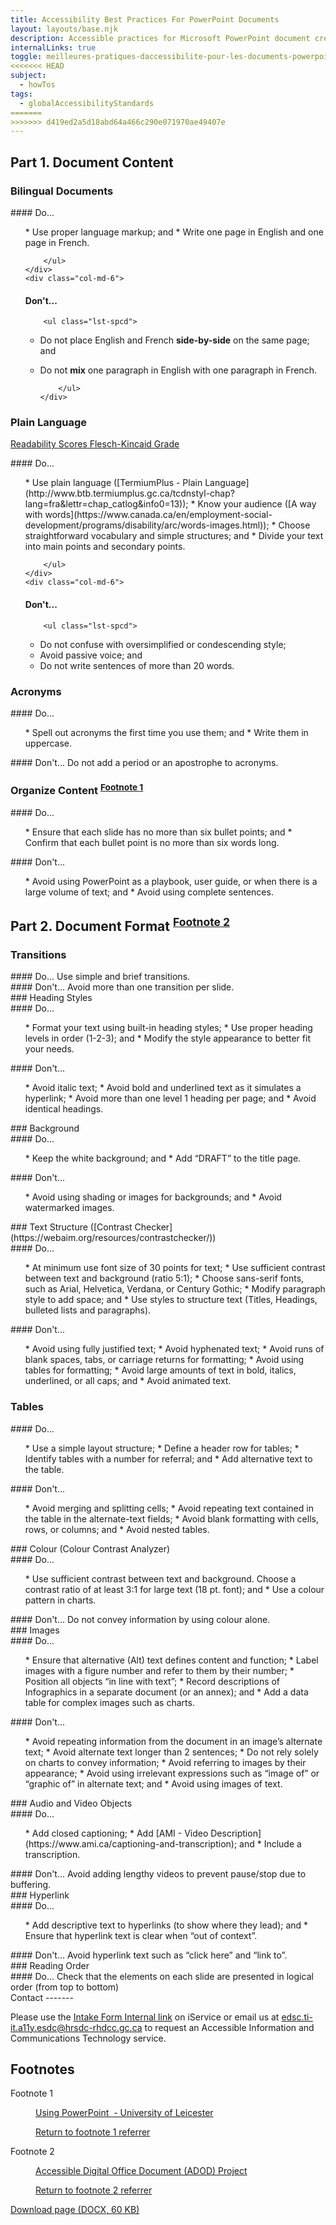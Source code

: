 ```yaml
---
title: Accessibility Best Practices For PowerPoint Documents
layout: layouts/base.njk
description: Accessible practices for Microsoft PowerPoint document creation.
internalLinks: true
toggle: meilleures-pratiques-daccessibilite-pour-les-documents-powerpoint
<<<<<<< HEAD
subject:
  - howTos
tags:
  - globalAccessibilityStandards
=======
>>>>>>> d419ed2a5d18abd64a466c290e071970ae49407e
---
```


## Part 1. Document Content

### Bilingual Documents

<div class="row">
    <div class="col-md-6">
#### Do...
        <ul class="lst-spcd">
*   Use proper language markup; and
*   Write one page in English and one page in French.

        </ul>
    </div>
    <div class="col-md-6">

#### Don't...

        <ul class="lst-spcd">

- Do not place English and French **side-by-side** on the same page; and
- Do not **mix** one paragraph in English with one paragraph in French.

          </ul>
      </div>

  </div>

### Plain Language

[Readability Scores Flesch-Kincaid Grade](https://support.office.com/en-us/article/test-your-document-s-readability-85b4969e-e80a-4777-8dd3-f7fc3c8b3fd2)

<div class="row">
    <div class="col-md-6">
#### Do...
        <ul class="lst-spcd">
*   Use plain language ([TermiumPlus - Plain Language](http://www.btb.termiumplus.gc.ca/tcdnstyl-chap?lang=fra&lettr=chap_catlog&info0=13));
*   Know your audience ([A way with words](https://www.canada.ca/en/employment-social-development/programs/disability/arc/words-images.html));
*   Choose straightforward vocabulary and simple structures; and
*   Divide your text into main points and secondary points.

        </ul>
    </div>
    <div class="col-md-6">

#### Don't...

        <ul class="lst-spcd">

- Do not confuse with oversimplified or condescending style;
- Avoid passive voice; and
- Do not write sentences of more than 20 words.
</ul>
</div>
</div>

### Acronyms

<div class="row">
    <div class="col-md-6">
#### Do...
        <ul class="lst-spcd">
*   Spell out acronyms the first time you use them; and
*   Write them in uppercase.
        </ul>
    </div>
    <div class="col-md-6">
#### Don't...
Do not add a period or an apostrophe to acronyms.
    </div>
</div>
<h3>Organize Content <sup id="fn1-rf"><a
    class="fn-lnk" href="#fn1"><span class="wb-inv">Footnote </span>1</a></sup></h3>
<div class="row">
    <div class="col-md-6">
#### Do...
        <ul class="lst-spcd">
*   Ensure that each slide has no more than six bullet points; and
*   Confirm that each bullet point is no more than six words long.
        </ul>
    </div>
    <div class="col-md-6">
#### Don't...
        <ul class="lst-spcd">
*   Avoid using PowerPoint as a playbook, user guide, or when there is a large volume of text; and
*   Avoid using complete sentences.
        </ul>
    </div>
</div>
<h2>Part 2. Document Format <sup id="fn2-rf"><a
    class="fn-lnk" href="#fn2"><span class="wb-inv">Footnote </span>2</a></sup></h2>
<h3>Transitions</h3>
<div class="row">
    <div class="col-md-6">
#### Do...
Use simple and brief transitions.
    </div>
    <div class="col-md-6">
#### Don't...
Avoid more than one transition per slide.
    </div>
</div>
### Heading Styles
<div class="row">
    <div class="col-md-6">
#### Do...
        <ul class="lst-spcd">
*   Format your text using built-in heading styles;
*   Use proper heading levels in order (1-2-3); and
*   Modify the style appearance to better fit your needs.
        </ul>
    </div>
    <div class="col-md-6">
#### Don't...
        <ul class="lst-spcd">
*   Avoid italic text;
*   Avoid bold and underlined text as it simulates a hyperlink;
*   Avoid more than one level 1 heading per page; and
*   Avoid identical headings.
        </ul>
    </div>
</div>
### Background
<div class="row">
    <div class="col-md-6">
#### Do...
        <ul class="lst-spcd">
*   Keep the white background; and
*   Add “DRAFT” to the title page.
        </ul>
    </div>
    <div class="col-md-6">
#### Don't...
        <ul class="lst-spcd">
*   Avoid using shading or images for backgrounds; and
*   Avoid watermarked images.
        </ul>
    </div>
</div>
### Text Structure ([Contrast Checker](https://webaim.org/resources/contrastchecker/))
<div class="row">
    <div class="col-md-6">
#### Do...
        <ul class="lst-spcd">
*   At minimum use font size of 30 points for text;
*   Use sufficient contrast between text and background (ratio 5:1);
*   Choose sans-serif fonts, such as Arial, Helvetica, Verdana, or Century Gothic;
*   Modify paragraph style to add space; and
*   Use styles to structure text (Titles, Headings, bulleted lists and paragraphs).
        </ul>
    </div>
    <div class="col-md-6">
#### Don't...
        <ul class="lst-spcd">
*   Avoid using fully justified text;
*   Avoid hyphenated text;
*   Avoid runs of blank spaces, tabs, or carriage returns for formatting;
*   Avoid using tables for formatting;
*   Avoid large amounts of text in bold, italics, underlined, or all caps; and
*   Avoid animated text.
        </ul>
    </div>
</div>
<h3>Tables</h3>
<div class="row">
    <div class="col-md-6">
#### Do...
        <ul class="lst-spcd">
*   Use a simple layout structure;
*   Define a header row for tables;
*   Identify tables with a number for referral; and
*   Add alternative text to the table.
        </ul>
    </div>
    <div class="col-md-6">
#### Don't...
        <ul class="lst-spcd">
*   Avoid merging and splitting cells;
*   Avoid repeating text contained in the table in the alternate-text fields;
*   Avoid blank formatting with cells, rows, or columns; and
*   Avoid nested tables.
        </ul>
    </div>
</div>
### Colour (Colour Contrast Analyzer)
<div class="row">
    <div class="col-md-6">
#### Do...
        <ul class="lst-spcd">
*   Use sufficient contrast between text and background. Choose a contrast ratio of at least 3:1 for large text (18 pt. font); and
*   Use a colour pattern in charts.
        </ul>
    </div>
    <div class="col-md-6">
#### Don't...
Do not convey information by using colour alone.
    </div>
</div>
### Images
<div class="row">
    <div class="col-md-6">
#### Do...
        <ul class="lst-spcd">
*   Ensure that alternative (Alt) text defines content and function;
*   Label images with a figure number and refer to them by their number;
*   Position all objects “in line with text”;
*   Record descriptions of Infographics in a separate document (or an annex); and
*   Add a data table for complex images such as charts.
        </ul>
    </div>
    <div class="col-md-6">
#### Don't...
        <ul class="lst-spcd">
*   Avoid repeating information from the document in an image’s alternate text;
*   Avoid alternate text longer than 2 sentences;
*   Do not rely solely on charts to convey information;
*   Avoid referring to images by their appearance;
*   Avoid using irrelevant expressions such as “image of” or “graphic of” in alternate text; and
*   Avoid using images of text.
        </ul>
    </div>
</div>
### Audio and Video Objects
<div class="row">
    <div class="col-md-6">
#### Do...
        <ul class="lst-spcd">
*   Add closed captioning;
*   Add [AMI - Video Description](https://www.ami.ca/captioning-and-transcription); and
*   Include a transcription.
        </ul>
    </div>
    <div class="col-md-6">
#### Don't...
Avoid adding lengthy videos to prevent pause/stop due to buffering.
    </div>
</div>
### Hyperlink
<div class="row">
    <div class="col-md-6">
#### Do...
        <ul class="lst-spcd">
*   Add descriptive text to hyperlinks (to show where they lead); and
*   Ensure that hyperlink text is clear when “out of context”.
        </ul>
    </div>
    <div class="col-md-6">
#### Don't...
Avoid hyperlink text such as “click here” and “link to”.
    </div>
</div>
### Reading Order
<div class="row">
    <div class="col-md-6">
#### Do...
Check that the elements on each slide are presented in logical order (from top to bottom)
    </div>

</div>
Contact
-------
<p>Please use the <a href="http://iservice.prv/eng/imit/A11Y/intake.shtml">Intake Form  <i class="fas fa-external-link-square-alt"></i><span class="wb-inv"> Internal link</span></a> on iService or email us at <a href="mailto:edsc.ti-it.a11y.esdc@hrsdc-rhdcc.gc.ca">edsc.ti-it.a11y.esdc@hrsdc-rhdcc.gc.ca</a> to request an Accessible Information and Communications Technology service.</p>
<aside class="wb-fnote" role="note">
    <h2 id="fn">Footnotes</h2>
    <dl>
        <dt>Footnote 1</dt>
        <dd id="fn1">
            <p><a href="https://www2.le.ac.uk/offices/ld/resources/presentations/using-ppt">Using PowerPoint&nbsp; - University of Leicester</a></p>
            <p class="fn-rtn"><a href="#fn1-rf"><span class="wb-inv">Return to footnote </span>1<span
                        class="wb-inv"> referrer</span></a></p>
        </dd>
        <dt>Footnote 2</dt>
        <dd id="fn2">
            <p><a href="https://adod.idrc.ocadu.ca/powerpoint2010.html">Accessible Digital Office Document (ADOD) Project</a></p>
            <p class="fn-rtn"><a href="#fn2-rf"><span class="wb-inv">Return to footnote </span>2<span
                        class="wb-inv"> referrer</span></a></p>
        </dd>
    </dl>
</aside>
<p><a class="btn btn-primary" href="../../../docs/Accessibility_Best_Practices_for_PowerPoint_Documents_EN.docx" role="button">Download page (DOCX, 60 KB)</a></p>
